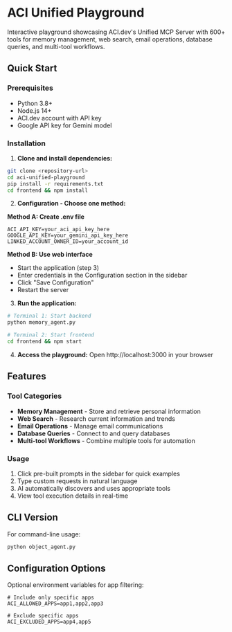 # ACI Unified Playground

Interactive playground showcasing ACI.dev's Unified MCP Server with 600+ tools for memory management, web search, email operations, database queries, and multi-tool workflows.

## Quick Start

### Prerequisites

- Python 3.8+
- Node.js 14+
- ACI.dev account with API key
- Google API key for Gemini model

### Installation

1. **Clone and install dependencies:**

```bash
git clone <repository-url>
cd aci-unified-playground
pip install -r requirements.txt
cd frontend && npm install
```

2. **Configuration - Choose one method:**

**Method A: Create .env file**

```env
ACI_API_KEY=your_aci_api_key_here
GOOGLE_API_KEY=your_gemini_api_key_here
LINKED_ACCOUNT_OWNER_ID=your_account_id
```

**Method B: Use web interface**

- Start the application (step 3)
- Enter credentials in the Configuration section in the sidebar
- Click "Save Configuration"
- Restart the server

3. **Run the application:**

```bash
# Terminal 1: Start backend
python memory_agent.py

# Terminal 2: Start frontend
cd frontend && npm start
```

4. **Access the playground:**
   Open http://localhost:3000 in your browser

## Features

### Tool Categories

- **Memory Management** - Store and retrieve personal information
- **Web Search** - Research current information and trends
- **Email Operations** - Manage email communications
- **Database Queries** - Connect to and query databases
- **Multi-tool Workflows** - Combine multiple tools for automation

### Usage

1. Click pre-built prompts in the sidebar for quick examples
2. Type custom requests in natural language
3. AI automatically discovers and uses appropriate tools
4. View tool execution details in real-time

## CLI Version

For command-line usage:

```bash
python object_agent.py
```

## Configuration Options

Optional environment variables for app filtering:

```env
# Include only specific apps
ACI_ALLOWED_APPS=app1,app2,app3

# Exclude specific apps
ACI_EXCLUDED_APPS=app4,app5
```
